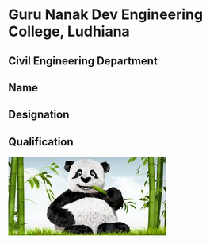 # Guru Nanak Dev Engineering College, Ludhiana
   ## Civil Engineering Department
 ##  Name
  ## Designation
   ## Qualification
   
![alt text](ss.jpg)
